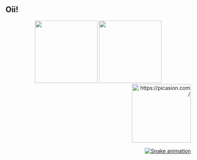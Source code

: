 ## Oii!

<div align="center">
  <img height="170em" src="https://github-readme-stats.vercel.app/api?username=melissatonon&show_icons=true&theme=dracula&include_all_commits=true&count_private=true"/>
  <img height="170em" src="https://github-readme-stats.vercel.app/api/top-langs/?username=melissatonon&layout=compact&langs_count=7&theme=dracula"/>
</div>
   
   <div align="right">
  <a href="https://picasion.com/"><img src="https://i.picasion.com/pic91/479da148bbe4c2786430c7322b114f2a.gif" width="160" height="160" border="0" alt="https://picasion.com/" /></a><br /><a href="https://picasion.com/"
  <div>
   
 ![Snake animation](https://github.com/melissatonon/melissatonon/blob/output/github-contribution-grid-snake.svg)
